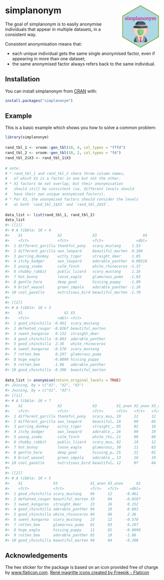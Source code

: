 
<!-- README.md is generated from README.Rmd. Please edit that file -->

# simplanonym <img src="man/figures/logo.png" align="right" height="139" />

<!-- badges: start -->
<!-- badges: end -->

The goal of simplanonym is to easily anonymise individuals that appear
in multiple datasets, in a consistent way.

Consistent anonymisation means that:

-   each unique individual gets the same single anonymised factor, even
    if appearing in more than one dataset;
-   the same anonymised factor always refers back to the same
    individual.

## Installation

You can install simplanonym from
[CRAN](https://cran.r-project.org/package=simplanonym) with:

``` r
install.packages("simplanonym")
```

## Example

This is a basic example which shows you how to solve a common problem:

``` r
library(simplanonym)

rand_tbl_1 <- vroom::gen_tbl(10, 4, col_types = "fffd")
rand_tbl_2 <- vroom::gen_tbl(10, 2, col_types = "fd")
rand_tbl_2$X3 <- rand_tbl_1$X3

# note:
# * rand_tbl_1 and rand_tbl_2 share three column names,
#   of which X2 is a factor in one but not the other.
# * X1 factors do not overlap, but their anonymisation
#   should still be consistent (ie, different levels should
#   have their own unique anonymised factors).
# * For X3, the anonymised factors should consider the levels
#   at both `rand_tbl_1$X3` and `rand_tbl_2$X3`.

data_list <- list(rand_tbl_1, rand_tbl_2)
data_list
#> [[1]]
#> # A tibble: 10 × 4
#>    X1                X2              X3                     X4
#>    <fct>             <fct>           <fct>               <dbl>
#>  1 different_gorilla thankful_pony   scary_mustang     1.53   
#>  2 different_gorilla own_leopard     beautiful_marten  0.204  
#>  3 purring_donkey    witty_tiger     straight_deer     1.05   
#>  4 itchy_badger      own_leopard     adorable_panther  0.00518
#>  5 young_snake       calm_finch      white_rhinoceros -1.37   
#>  6 chubby_rabbit     public_lizard   scary_mustang     1.16   
#>  7 hot_bunny         loose_eagle     glamorous_puma   -1.83   
#>  8 gentle_hare       deep_goat       hissing_puppy    -1.09   
#>  9 brief_weasel      green_impala    adorable_panther -1.28   
#> 10 cool_gazelle      nutritious_bird beautiful_marten -1.70   
#> 
#> [[2]]
#> # A tibble: 10 × 3
#>    X1                   X2 X3              
#>    <fct>             <dbl> <fct>           
#>  1 good_chinchilla -0.461  scary_mustang   
#>  2 defeated_cougar -0.0267 beautiful_marten
#>  3 sweet_kangaroo   0.152  straight_deer   
#>  4 good_chinchilla -0.883  adorable_panther
#>  5 good_chinchilla  2.36   white_rhinoceros
#>  6 sweet_kangaroo  -0.570  scary_mustang   
#>  7 rotten_bee       0.297  glamorous_puma  
#>  8 huge_eagle      -0.0890 hissing_puppy   
#>  9 rotten_bee      -1.06   adorable_panther
#> 10 good_chinchilla -0.308  beautiful_marten

data_list |> anonymise(return_original_levels = TRUE)
#> Joining, by = c("X1", "X2", "X3")
#> Joining, by = c("X1", "X3")
#> [[1]]
#> # A tibble: 10 × 7
#>    X1                X2              X3         X1_anon X2_anon X3_anon       X4
#>    <fct>             <fct>           <fct>      <fct>   <fct>   <fct>      <dbl>
#>  1 different_gorilla thankful_pony   scary_mus… 19      12      12       1.53   
#>  2 different_gorilla own_leopard     beautiful… 19      09      04       0.204  
#>  3 purring_donkey    witty_tiger     straight_… 05      02      16       1.05   
#>  4 itchy_badger      own_leopard     adorable_… 26      09      19       0.00518
#>  5 young_snake       calm_finch      white_rhi… 21      08      06      -1.37   
#>  6 chubby_rabbit     public_lizard   scary_mus… 02      19      12       1.16   
#>  7 hot_bunny         loose_eagle     glamorous… 30      11      03      -1.83   
#>  8 gentle_hare       deep_goat       hissing_p… 25      21      01      -1.09   
#>  9 brief_weasel      green_impala    adorable_… 13      16      19      -1.28   
#> 10 cool_gazelle      nutritious_bird beautiful… 12      07      04      -1.70   
#> 
#> [[2]]
#> # A tibble: 10 × 5
#>    X1              X3               X1_anon X3_anon      X2
#>    <fct>           <fct>            <fct>   <fct>     <dbl>
#>  1 good_chinchilla scary_mustang    04      12      -0.461 
#>  2 defeated_cougar beautiful_marten 33      04      -0.0267
#>  3 sweet_kangaroo  straight_deer    23      16       0.152 
#>  4 good_chinchilla adorable_panther 04      19      -0.883 
#>  5 good_chinchilla white_rhinoceros 04      06       2.36  
#>  6 sweet_kangaroo  scary_mustang    23      12      -0.570 
#>  7 rotten_bee      glamorous_puma   01      03       0.297 
#>  8 huge_eagle      hissing_puppy    11      01      -0.0890
#>  9 rotten_bee      adorable_panther 01      19      -1.06  
#> 10 good_chinchilla beautiful_marten 04      04      -0.308
```

## Acknowledgements

The hex sticker for the package is based on an icon provided free of charge by www.flaticon.com.
<a href="https://www.flaticon.com/free-icons/rene-magritte" title="rené magritte icons">René magritte icons created by Freepik - Flaticon</a>
